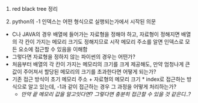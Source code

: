 1. red black tree 정리

2. python의 -1 인덱스는 어떤 형식으로 실행되는가에서 시작된 의문  
- C나 JAVA의 경우 배열에 들어가는 자료형을 정해야 하고, 자료형이 정해지면 배열의 각 칸이 가지는 메모리 크기도 정해지므로 시작 메모리 주소를 알면 인덱스로 모든 요소에 접근할 수 있음을 이해함
- 그렇다면 자료형을 정하지 않는 파이썬의 경우는 어떤가?
- 처음부터 배열의 각 칸이 가지는 메모리의 크기를 크게 제공해도, 만약 엄청나게 큰 값이 주어져서 할당된 메모리의 크기를 초과한다면 어떻게 되는가?
- 기존 접근 방식이 초기 메모리 주소 + 자료형의 메모리 크기 * index로 접근하는 방식으로 알고 있는데, -1과 같이 접근하는 경우 그 과정을 어떻게 처리하는가?
  - *만약 끝 메모리 값을 알고잇다면? 그렇다면 충분히 접근할 수 있을 것 같은디..?*